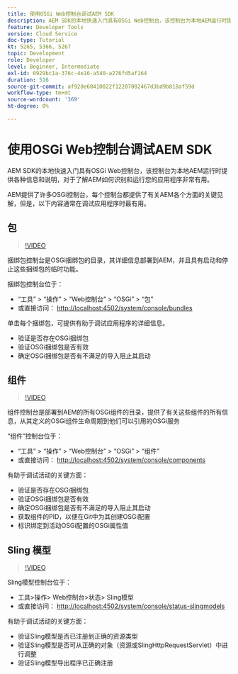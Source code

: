 ```yaml
---
title: 使用OSGi Web控制台调试AEM SDK
description: AEM SDK的本地快速入门具有OSGi Web控制台，该控制台为本地AEM运行时提供各种信息和说明，对于了解AEM如何识别和运行您的应用程序非常有用。
feature: Developer Tools
version: Cloud Service
doc-type: Tutorial
kt: 5265, 5366, 5267
topic: Development
role: Developer
level: Beginner, Intermediate
exl-id: 0929bc1a-376c-4e16-a540-a276fd5af164
duration: 516
source-git-commit: af928e60410022f12207082467d3bd9b818af59d
workflow-type: tm+mt
source-wordcount: '369'
ht-degree: 0%

---
```


# 使用OSGi Web控制台调试AEM SDK

AEM SDK的本地快速入门具有OSGi Web控制台，该控制台为本地AEM运行时提供各种信息和说明，对于了解AEM如何识别和运行您的应用程序非常有用。

AEM提供了许多OSGi控制台，每个控制台都提供了有关AEM各个方面的关键见解，但是，以下内容通常在调试应用程序时最有用。

## 包

>[!VIDEO](https://video.tv.adobe.com/v/34335?quality=12&learn=on)

捆绑包控制台是OSGi捆绑包的目录，其详细信息部署到AEM，并且具有启动和停止这些捆绑包的临时功能。

捆绑包控制台位于：

+ “工具” > “操作” > “Web控制台” > “OSGi” > “包”
+ 或直接访问： [http://localhost:4502/system/console/bundles](http://localhost:4502/system/console/bundles)

单击每个捆绑包，可提供有助于调试应用程序的详细信息。

+ 验证是否存在OSGi捆绑包
+ 验证OSGi捆绑包是否有效
+ 确定OSGi捆绑包是否有不满足的导入阻止其启动

## 组件

>[!VIDEO](https://video.tv.adobe.com/v/34336?quality=12&learn=on)

组件控制台是部署到AEM的所有OSGi组件的目录，提供了有关这些组件的所有信息，从其定义的OSGi组件生命周期到他们可以引用的OSGi服务

“组件”控制台位于：

+ “工具” > “操作” > “Web控制台” > “OSGi” > “组件”
+ 或直接访问： [http://localhost:4502/system/console/components](http://localhost:4502/system/console/components)

有助于调试活动的关键方面：

+ 验证是否存在OSGi捆绑包
+ 验证OSGi捆绑包是否有效
+ 确定OSGi捆绑包是否有不满足的导入阻止其启动
+ 获取组件的PID，以便在Git中为其创建OSGi配置
+ 标识绑定到活动OSGi配置的OSGi属性值

## Sling 模型

>[!VIDEO](https://video.tv.adobe.com/v/34337?quality=12&learn=on)

Sling模型控制台位于：

+ 工具>操作> Web控制台>状态> Sling模型
+ 或直接访问： [http://localhost:4502/system/console/status-slingmodels](http://localhost:4502/system/console/status-slingmodels)

有助于调试活动的关键方面：

+ 验证Sling模型是否已注册到正确的资源类型
+ 验证Sling模型是否可从正确的对象（资源或SlingHttpRequestServlet）中进行调整
+ 验证Sling模型导出程序已正确注册
